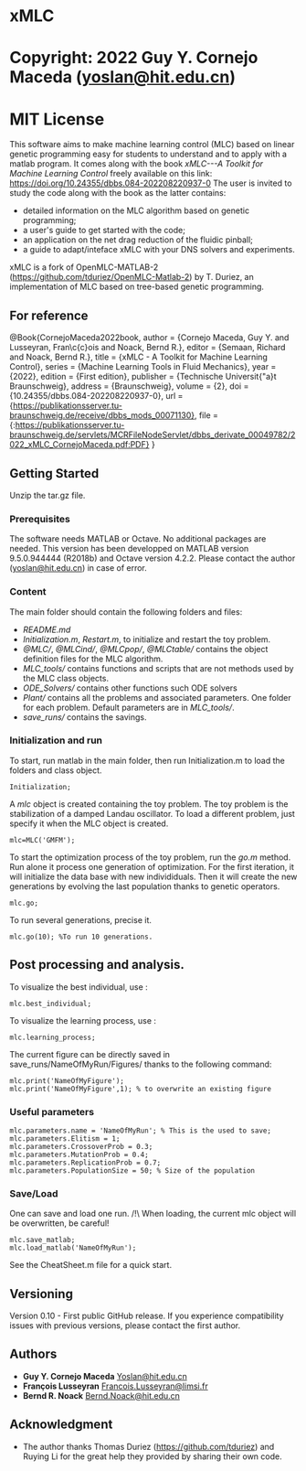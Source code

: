 # xMLC
# Copyright: 2022 Guy Y. Cornejo Maceda (yoslan@hit.edu.cn)
# MIT License

This software aims to make machine learning control (MLC) based on linear genetic programming easy for students to understand and to apply with a matlab program.
It comes along with the book *xMLC---A Toolkit for Machine Learning Control* freely available on this link:
https://doi.org/10.24355/dbbs.084-202208220937-0
The user is invited to study the code along with the book as the latter contains:
- detailed information on the MLC algorithm based on genetic programming;
- a user's guide to get started with the code;
- an application on the net drag reduction of the fluidic pinball;
- a guide to adapt/inteface xMLC with your DNS solvers and experiments.

xMLC is a fork of OpenMLC-MATLAB-2 (https://github.com/tduriez/OpenMLC-Matlab-2) by T. Duriez, an implementation of MLC based on tree-based genetic programming.

## For reference
@Book{CornejoMaceda2022book,
  author = 	{Cornejo Maceda, Guy Y.
		and Lusseyran, Fran\c{c}ois
		and Noack, Bernd R.},
  editor = 	{Semaan, Richard
		and Noack, Bernd R.},
  title = 	{xMLC - A Toolkit for Machine Learning Control},
  series = 	{Machine Learning Tools in Fluid Mechanics},
  year = 	{2022},
  edition = 	{First edition},
  publisher = 	{Technische Universit{\"a}t Braunschweig},
  address = 	{Braunschweig},
  volume = 	{2},
  doi = 	{10.24355/dbbs.084-202208220937-0},
  url = 	{https://publikationsserver.tu-braunschweig.de/receive/dbbs_mods_00071130},
  file = 	{:https://publikationsserver.tu-braunschweig.de/servlets/MCRFileNodeServlet/dbbs_derivate_00049782/2022_xMLC_CornejoMaceda.pdf:PDF}
}

## Getting Started

Unzip the tar.gz file.

### Prerequisites

The software needs MATLAB or Octave.
No additional packages are needed.
This version has been developped on MATLAB version 9.5.0.944444 (R2018b) and Octave version 4.2.2.
Please contact the author (yoslan@hit.edu.cn) in case of error.

### Content
The main folder should contain the following folders and files:
- *README.md*
- *Initialization.m*, *Restart.m*, to initialize and restart the toy problem.
- *@MLC/*, *@MLCind/*, *@MLCpop/*, *@MLCtable/* contains the object definition files for the MLC algorithm.
- *MLC_tools/* contains functions and scripts that are not methods used by the MLC class objects.
- *ODE_Solvers/* contains other functions such ODE solvers
- *Plant/* contains all the problems and associated parameters. One folder for each problem. Default parameters are in *MLC_tools/*.
- *save_runs/* contains the savings.

### Initialization and run
To start, run matlab in the main folder, then run Initialization.m to load the folders and class object.

```
Initialization;
```

A *mlc* object is created containing the toy problem.
The toy problem is the stabilization of a damped Landau oscillator.
To load a different problem, just specify it when the MLC object is created.

```
mlc=MLC('GMFM');
```

To start the optimization process of the toy problem, run the *go.m* method.
Run alone it process one generation of optimization.
For the first iteration, it will initialize the data base with new individiduals.
Then it will create the new generations by evolving the last population thanks to genetic operators.

```
mlc.go;
```

To run several generations, precise it.

```
mlc.go(10); %To run 10 generations.
```

## Post processing and analysis.

To visualize the best individual, use :

```
mlc.best_individual;
```

To visualize the learning process, use : 

```
mlc.learning_process;
```

The current figure can be directly saved in save_runs/NameOfMyRun/Figures/ thanks to the following command:
```
mlc.print('NameOfMyFigure');
mlc.print('NameOfMyFigure',1); % to overwrite an existing figure
```
### Useful parameters

```
mlc.parameters.name = 'NameOfMyRun'; % This is the used to save;
mlc.parameters.Elitism = 1;
mlc.parameters.CrossoverProb = 0.3;
mlc.parameters.MutationProb = 0.4;
mlc.parameters.ReplicationProb = 0.7;
mlc.parameters.PopulationSize = 50; % Size of the population

```

### Save/Load

One can save and load one run.
/!\ When loading, the current mlc object will be overwritten, be careful!

```
mlc.save_matlab;
mlc.load_matlab('NameOfMyRun');
```

See the CheatSheet.m file for a quick start.

## Versioning

Version 0.10 - First public GitHub release.
If you experience compatibility issues with previous versions, please contact the first author.

## Authors

* **Guy Y. Cornejo Maceda** 
Yoslan@hit.edu.cn
* **François Lusseyran** 
Francois.Lusseyran@limsi.fr
* **Bernd R. Noack** 
Bernd.Noack@hit.edu.cn

## Acknowledgment

* The author thanks Thomas Duriez (https://github.com/tduriez) and Ruying Li for the great help they provided by sharing their own code.

